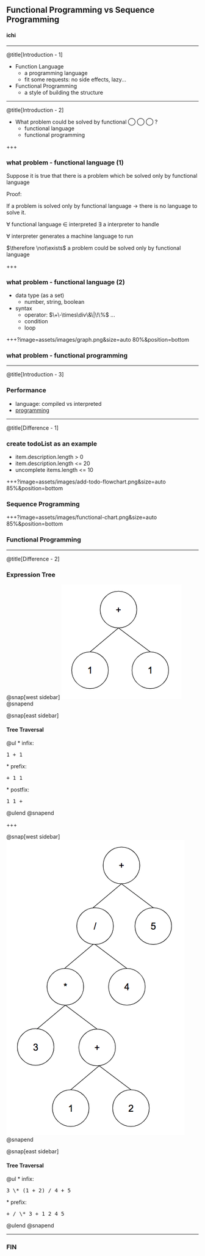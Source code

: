 ## Functional Programming vs Sequence Programming

#### <span class="speaker">ichi</span>

---
@title[Introduction - 1]

* Function Language
  * a programming language
  * fit some requests: no side effects, lazy...
* Functional Programming
  * a style of building the structure

---
@title[Introduction - 2]

* What problem could be solved by functional ◯ ◯ ◯ ?
  * functional language
  * functional programming

+++

### what problem - functional language (1)

Suppose it is true that there is a problem which be solved only by functional language

Proof:

<div class="proof">

If a problem is solved only by functional language $\rightarrow$ there is no language to solve it.<br>

$\forall$ functional language $\in$  interpreted $\exists$ a interpreter to handle<br>

$\forall$ interpreter generates a machine language to run<br>

$\therefore \not\exists$ a problem could be solved only by functional language

</div>

+++

### what problem - functional language (2)

* data type (as a set)
  * number, string, boolean
* syntax
  * operator: $\+\-\times\div\&\|\!\%$ ...
  * condition
  * loop

+++?image=assets/images/graph.png&size=auto 80%&position=bottom

### what problem - functional programming

---
@title[Introduction - 3]

### Performance

* language: compiled vs interpreted
* [programming](#/2/3)

---
@title[Difference - 1]

### create todoList as an example

* item.description.length > 0
* item.description.length <= 20
* uncomplete items.length <= 10

+++?image=assets/images/add-todo-flowchart.png&size=auto 85%&position=bottom

### Sequence Programming

+++?image=assets/images/functional-chart.png&size=auto 85%&position=bottom

### Functional Programming

---
@title[Difference - 2]

### Expression Tree

@snap[west sidebar]
![formula-tree-1](assets/images/formula-tree-1.png)
@snapend

@snap[east sidebar]
  <h4>Tree Traversal</h4>
  @ul
    * infix: <pre>1 + 1</pre>
    * prefix: <pre>+ 1 1</pre>
    * postfix: <pre>1 1 +</pre>
  @ulend
@snapend

+++

@snap[west sidebar]
![formula-tree-2](assets/images/formula-tree-2.png)
@snapend

@snap[east sidebar]
  <h4>Tree Traversal</h4>
  @ul
    * infix: <pre>3 \* (1 + 2) / 4 + 5</pre>
    * prefix: <pre>+ / \* 3 + 1 2 4 5</pre>
  @ulend
@snapend

---

### FIN
